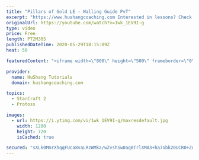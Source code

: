 ```yaml
---
title: "Pillars of Gold LE - Walling Guide PvT"
excerpt: "https://www.hushangcoaching.com Interested in lessons? Check out the website for more information ------------------------------------------------------------------------------------------------------- Want to support HuShang Tutorials directly? Patreon is a website where you can contribute a monthly"
originalUrl: https://youtube.com/watch?v=1wk_1EV9I-g
type: video
price: Free
length: PT2M30S
publishedDateTime: 2020-05-29T18:15:09Z
heat: 50

featuredContent: "<iframe width=\"800\" height=\"500\" frameborder=\"0\" src=\"https://www.youtube.com/embed/1wk_1EV9I-g\" allow=\"accelerometer; autoplay; encrypted-media; gyroscope; picture-in-picture\" allowfullscreen></iframe>"

provider:
  name: HuShang Tutorials
  domain: hushangcoaching.com

topics:
  - StarCraft 2
  - Protoss

images:
  - url: https://i.ytimg.com/vi/1wk_1EV9I-g/maxresdefault.jpg
    width: 1280
    height: 720
    isCached: true

secured: "sXLk0MmrXhqqFUca8vaLRzWMka/wZvshSw0aqBTrlXMA3+ha7obk20UCR0+ZuJh1NSCG2Wh/6NEwRqLj+P54Ip8bsfydHXHm5ODStSmrwaGaTvGRmcnTi6y+NlZQkR9WH9EHtARF7OWNBvOHKEB1sUQKhUdkhnKuj87DWwFTS/N/24B004GK3FkKpRpAxZfPfbtKO3G8dDbQaMUYGEEfa0fHxlKZsP7jQAMRpQsIE3DTsM8TMTwp4sDwNIbOu+IwMm7ZaZewxvpUx7Ykfe84ks0NPkUpyVa3gmkFXLkSAhQBCdaKShg+yVihMF4zQUsnS4gqg8XUa9iKKlcmb/6cXFhh8AANV8GP1FrMk2UttXGPn6rM/wuK58lgXNAVmc3BVP8PwcyA2QzPXhNlrWXqC3rj6FqmMHHRgZE0hgE8y2I=;LCE6irLTKg9A/bqCIzDT5g=="
---
```


